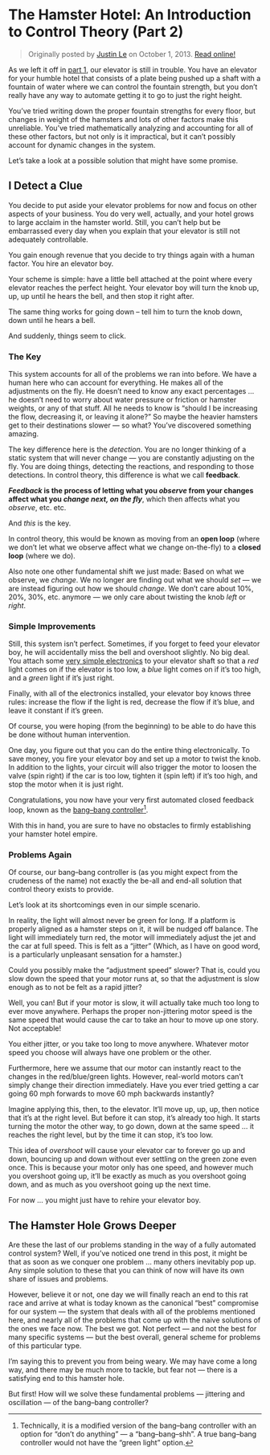 The Hamster Hotel: An Introduction to Control Theory (Part 2)
=============================================================

> Originally posted by [Justin Le](http://home.jle0.com:4111/) on October 1, 2013.
> [Read online!](http://home.jle0.com:4111/entry/the-hamster-hotel-an-introduction-to-control-theory-2.html)

As we left it off in [part
1](/entry/the-hamster-hotel-an-introduction-to-control-theory), our elevator is
still in trouble. You have an elevator for your humble hotel that consists of a
plate being pushed up a shaft with a fountain of water where we can control the
fountain strength, but you don’t really have any way to automate getting it to
go to just the right height.

You’ve tried writing down the proper fountain strengths for every floor, but
changes in weight of the hamsters and lots of other factors make this
unreliable. You’ve tried mathematically analyzing and accounting for all of
these other factors, but not only is it impractical, but it can’t possibly
account for dynamic changes in the system.

Let’s take a look at a possible solution that might have some promise.

I Detect a Clue
---------------

You decide to put aside your elevator problems for now and focus on other
aspects of your business. You do very well, actually, and your hotel grows to
large acclaim in the hamster world. Still, you can’t help but be embarrassed
every day when you explain that your elevator is still not adequately
controllable.

You gain enough revenue that you decide to try things again with a human factor.
You hire an elevator boy.

Your scheme is simple: have a little bell attached at the point where every
elevator reaches the perfect height. Your elevator boy will turn the knob up,
up, up until he hears the bell, and then stop it right after.

The same thing works for going down – tell him to turn the knob down, down until
he hears a bell.

And suddenly, things seem to click.

### The Key

This system accounts for all of the problems we ran into before. We have a human
here who can account for everything. He makes all of the adjustments on the fly.
He doesn’t need to know any exact percentages … he doesn’t need to worry about
water pressure or friction or hamster weights, or any of that stuff. All he
needs to know is “should I be increasing the flow, decreasing it, or leaving it
alone?” So maybe the heavier hamsters get to their destinations slower — so
what? You’ve discovered something amazing.

The key difference here is the *detection*. You are no longer thinking of a
static system that will never change — you are constantly adjusting on the fly.
You are doing things, detecting the reactions, and responding to those
detections. In control theory, this difference is what we call **feedback**.

***Feedback* is the process of letting what you *observe* from your changes
affect what you *change next, on the fly***, which then affects what you
*observe*, etc. etc.

And *this* is the key.

In control theory, this would be known as moving from an **open loop** (where we
don’t let what we observe affect what we change on-the-fly) to a **closed loop**
(where we do).

Also note one other fundamental shift we just made: Based on what we observe, we
*change*. We no longer are finding out what we should *set* — we are instead
figuring out how we should *change*. We don’t care about 10%, 20%, 30%, etc.
anymore — we only care about twisting the knob *left* or *right*.

### Simple Improvements

Still, this system isn’t perfect. Sometimes, if you forget to feed your elevator
boy, he will accidentally miss the bell and overshoot slightly. No big deal. You
attach some [very simple electronics](http://www.snapcircuits.net/) to your
elevator shaft so that a *red* light comes on if the elevator is too low, a
*blue* light comes on if it’s too high, and a *green* light if it’s just right.

Finally, with all of the electronics installed, your elevator boy knows three
rules: increase the flow if the light is red, decrease the flow if it’s blue,
and leave it constant if it’s green.

Of course, you were hoping (from the beginning) to be able to do have this be
done without human intervention.

One day, you figure out that you can do the entire thing electronically. To save
money, you fire your elevator boy and set up a motor to twist the knob. In
addition to the lights, your circuit will also trigger the motor to loosen the
valve (spin right) if the car is too low, tighten it (spin left) if it’s too
high, and stop the motor when it is just right.

Congratulations, you now have your very first automated closed feedback loop,
known as the [bang–bang
controller](http://en.wikipedia.org/wiki/Bang%E2%80%93bang_control)[^1].

With this in hand, you are sure to have no obstacles to firmly establishing your
hamster hotel empire.

### Problems Again

Of course, our bang–bang controller is (as you might expect from the crudeness
of the name) not exactly the be-all and end-all solution that control theory
exists to provide.

Let’s look at its shortcomings even in our simple scenario.

In reality, the light will almost never be green for long. If a platform is
properly aligned as a hamster steps on it, it will be nudged off balance. The
light will immediately turn red, the motor will immediately adjust the jet and
the car at full speed. This is felt as a “jitter” (Which, as I have on good
word, is a particularly unpleasant sensation for a hamster.)

Could you possibly make the “adjustment speed” slower? That is, could you slow
down the speed that your motor runs at, so that the adjustment is slow enough as
to not be felt as a rapid jitter?

Well, you can! But if your motor is slow, it will actually take much too long to
ever move anywhere. Perhaps the proper non-jittering motor speed is the same
speed that would cause the car to take an hour to move up one story. Not
acceptable!

You either jitter, or you take too long to move anywhere. Whatever motor speed
you choose will always have one problem or the other.

Furthermore, here we assume that our motor can instantly react to the changes in
the red/blue/green lights. However, real-world motors can’t simply change their
direction immediately. Have you ever tried getting a car going 60 mph forwards
to move 60 mph backwards instantly?

Imagine applying this, then, to the elevator. It’ll move up, up, up, then notice
that it’s at the right level. But before it can stop, it’s already too high. It
starts turning the motor the other way, to go down, down at the same speed … it
reaches the right level, but by the time it can stop, it’s too low.

This idea of *overshoot* will cause your elevator car to forever go up and down,
bouncing up and down without ever settling on the green zone even once. This is
because your motor only has one speed, and however much you overshoot going up,
it’ll be exactly as much as you overshoot going down, and as much as you
overshoot going up the next time.

For now … you might just have to rehire your elevator boy.

The Hamster Hole Grows Deeper
-----------------------------

Are these the last of our problems standing in the way of a fully automated
control system? Well, if you’ve noticed one trend in this post, it might be that
as soon as we conquer one problem … many others inevitably pop up. Any simple
solution to these that you can think of now will have its own share of issues
and problems.

However, believe it or not, one day we will finally reach an end to this rat
race and arrive at what is today known as the canonical “best” compromise for
our system — the system that deals with all of the problems mentioned here, and
nearly all of the problems that come up with the naive solutions of the ones we
face now. The best we got. Not perfect — and not the best for many specific
systems — but the best overall, general scheme for problems of this particular
type.

I’m saying this to prevent you from being weary. We may have come a long way,
and there may be much more to tackle, but fear not — there is a satisfying end
to this hamster hole.

But first! How will we solve these fundamental problems — jittering and
oscillation — of the bang–bang controller?

[^1]: Technically, it is a modified version of the bang–bang controller with an
    option for “don’t do anything” — a “bang–bang–shh”. A true bang–bang
    controller would not have the “green light” option.

